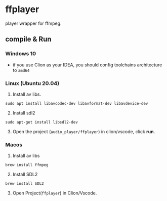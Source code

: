 # ffplayer

player wrapper for ffmpeg.

## compile & Run

### Windows 10

* if you use Clion as your IDEA, you should config toolchains architecture to `amd64`

### Linux (Ubuntu 20.04)

1. Install av libs.

```shell
sudo apt install libavcodec-dev libavformat-dev libavdevice-dev
```

2. Install sdl2

```shell
sudo apt-get install libsdl2-dev
```

3. Open the project (`audio_player/ffplayer`) in clion/vscode, click **run**.

### Macos

1. Install av libs

```shell
brew install ffmpeg
```

2. Install SDL2

```shell
brew install SDL2
```

3. Open Project(`ffplayer`) in Clion/Vscode.